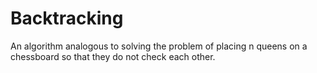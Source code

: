 # Backtracking
 An algorithm analogous to solving the problem of placing n queens on a chessboard so that they do not check each other.
